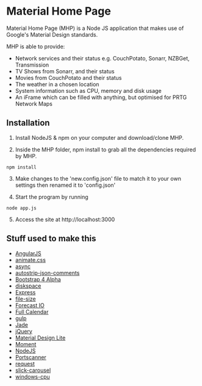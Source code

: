 # Material Home Page

Material Home Page (MHP) is a Node JS application that makes use of Google's Material Design standards.

MHP is able to provide:

 * Network services and their status e.g. CouchPotato, Sonarr, NZBGet, Transmission
 * TV Shows from Sonarr, and their status
 * Movies from CouchPotato and their status
 * The weather in a chosen location
 * System information such as CPU, memory and disk usage
 * An iFrame which can be filled with anything, but optimised for PRTG Network Maps

## Installation

1. Install NodeJS & npm on your computer and download/clone MHP.

2. Inside the MHP folder, npm install to grab all the dependencies required by MHP.
```
npm install
```

3. Make changes to the 'new.config.json' file to match it to your own settings then renamed it to 'config.json'

4. Start the program by running
```
node app.js
```
5. Access the site at http://localhost:3000

## Stuff used to make this
* [AngularJS](https://angularjs.org/)
* [animate.css](https://daneden.github.io/animate.css/)
* [async](https://github.com/caolan/async)
* [autostrip-json-comments](https://github.com/uTest/autostrip-json-comments)
* [Bootstrap 4 Alpha](http://v4-alpha.getbootstrap.com/)
* [diskspace](https://github.com/keverw/diskspace.js)
* [Express](http://expressjs.com/en/index.html)
* [file-size](https://github.com/Nijikokun/file-size)
* [Forecast IO](http://forecast.io/)
* [Full Calendar](http://fullcalendar.io/)
* [gulp](http://gulpjs.com/)
* [Jade](http://jade-lang.com/)
* [jQuery](https://jquery.com/)
* [Material Design Lite](http://www.getmdl.io/)
* [Moment](http://momentjs.com/)
* [NodeJS](https://nodejs.org/en/)
* [Portscanner](https://github.com/baalexander/node-portscanner)
* [request](https://github.com/request/request)
* [slick-carousel](http://kenwheeler.github.io/slick/)
* [windows-cpu](https://github.com/KyleRoss/windows-cpu)